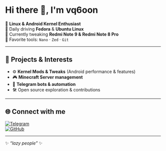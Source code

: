 # Hi there 👋, I'm vq6oon  

🚀 **Linux & Android Kernel Enthusiast**  
🐧 Daily driving **Fedora** & **Ubuntu Linux**  
📱 Currently tweaking **Redmi Note 9 & Redmi Note 8 Pro**  
🔧 Favorite tools: `Nano` · `Zed` · `Git`  

---

## 🔨 Projects & Interests
- ⚙️ **Kernel Mods & Tweaks** (Android performance & features)  
- 🎮 **Minecraft Server management**  
- 🤖 **Telegram bots & automation**  
- 🛠️ Open source exploration & contributions  

---

## 🌐 Connect with me
[![Telegram](https://img.shields.io/badge/Telegram-2CA5E0?style=for-the-badge&logo=telegram&logoColor=white)](https://t.me/vq6oon)  
[![GitHub](https://img.shields.io/badge/GitHub-000000?style=for-the-badge&logo=github&logoColor=white)](https://github.com/vq6oon)  

---

✨ *“lazy people”* ✨
